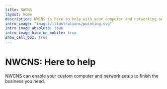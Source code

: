 ```yaml
---
title: NWCNS
layout: home
description: NWCNS is here to help with your computer and networking setups.
intro_image: "images/illustrations/pointing.svg"
intro_image_absolute: true
intro_image_hide_on_mobile: true
show_call_box: true
---
```


# NWCNS: Here to help

NWCNS can enable your custom computer and network setup to finish the business you need.
